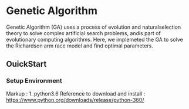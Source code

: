 # Genetic Algorithm

Genetic Algorithm (GA) uses a process of evolution and naturalselection theory to solve complex artificial search problems, andis part of evolutionary computing algorithms. Here, we implemeted the GA to solve the Richardson arm race model and find optimal parameters.

## OuickStart
### Setup Environment

Markup : 1. python3.6
            Reference to download and install : https://www.python.org/downloads/release/python-360/
